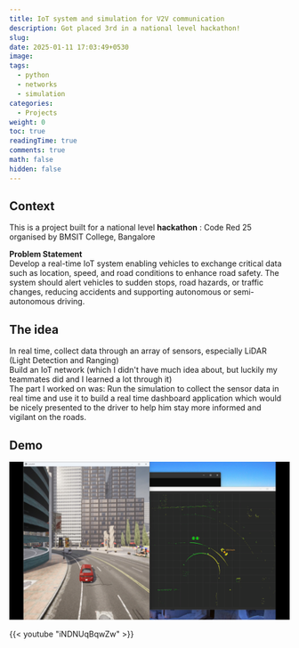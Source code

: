```yaml
---
title: IoT system and simulation for V2V communication
description: Got placed 3rd in a national level hackathon!
slug: 
date: 2025-01-11 17:03:49+0530
image: 
tags:
  - python
  - networks
  - simulation
categories:
  - Projects
weight: 0
toc: true
readingTime: true
comments: true
math: false
hidden: false
---
```

## Context
This is a project built for a national level **hackathon** : Code Red 25 organised by BMSIT College, Bangalore

**Problem Statement**  
Develop a real-time IoT system enabling vehicles to exchange critical data such as location, speed, and road conditions to enhance road safety. The system should alert vehicles to sudden stops, road hazards, or traffic changes, reducing accidents and supporting autonomous or semi-autonomous driving.

## The idea
In real time, collect data through an array of sensors, especially LiDAR (Light Detection and Ranging)  
Build an IoT network (which I didn't have much idea about, but luckily my teammates did and I learned a lot through it)  
The part I worked on was: Run the simulation to collect the sensor data in real time and use it to build a real time dashboard application which would be nicely presented to the driver to help him stay more informed and vigilant on the roads.

## Demo
<p align="center">
  <img src="./demo.png" height="auto" alt="demo png">
</p>

{{< youtube "iNDNUqBqwZw" >}}
